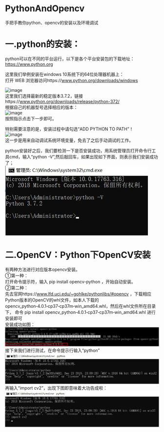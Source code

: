 # PythonAndOpencv
手把手教你python、opencv的安装以及环境调试  
# 一.python的安装：  
python可以在不同的平台运行，以下是各个平台安装包的下载地址：  
https://www.python.org  

这里我们举例安装在windows 10系统下的64位处理器机器上：  
打开 WEB 浏览器访问https://www.python.org/downloads/windows  

![image](http://www.runoob.com/wp-content/uploads/2013/11/721E917D-CCA5-4F37-8FD6-486315EC8CF8.png)   
这里我们选择最新的稳定版本3.7.2，链接https://www.python.org/downloads/release/python-372/  
根据自己的机器型号选择相应的版本：  
![image](http://www.runoob.com/wp-content/uploads/2013/11/20180711-160607.png)  
按照指示点击下一步即可。  
  
  
特别需要注意的是，安装过程中请勾选“ADD PYTHON TO PATH”！  
![image](https://ss0.baidu.com/6ONWsjip0QIZ8tyhnq/it/u=961199589,1814899440&fm=173&app=25&f=JPEG?w=640&h=394&s=7992AF1B1D5C5CCC02D9C5DE0200D0B2)  
这一步是用来自动调试系统环境变量，免去了之后手动调试的工作。  

python安装好之后，我们要检测一下是否安装成功，用系统管理员打开命令行工具cmd，输入“python -V”,然后敲回车，如果出现如下界面，则表示我们安装成功了；  
![image](https://github.com/Nocami/PythonAndOpencv/blob/master/gabbage/QQ%E6%88%AA%E5%9B%BE20190304122730.jpg)  
# 二.OpenCV：Python下OpenCV安装  
有两种方法进行对应版本opencv安装。  
①第一种：  
打开命令提示符，输入 pip install opencv-python  ，开始自动安装。  
②第二种：  
先去官网https://www.lfd.uci.edu/~gohlke/pythonlibs/#opencv ，下载相应Python版本的OpenCV的whl文件，如本人下载的opencv_python‑4.0.1‑cp37‑cp37m‑win_amd64.whl，然后在whl文件所在目录下，
命令 pip install opencv_python‑4.0.1‑cp37‑cp37m‑win_amd64.whl 进行安装即可  
安装成功如图：  
![image](https://github.com/Nocami/PythonAndOpencv/blob/master/gabbage/2.jpg)  
接下来我们进行测试，在命令提示行输入“python”  
![image](https://github.com/Nocami/PythonAndOpencv/blob/master/gabbage/3.jpg)  
再输入“import cv2”，出现下图即意味着大功告成啦：  
![image](https://github.com/Nocami/PythonAndOpencv/blob/master/gabbage/4.jpg)

